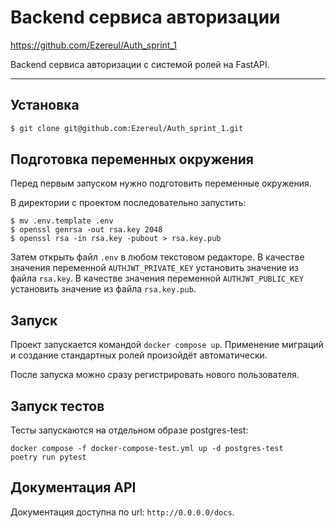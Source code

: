# Backend сервиса авторизации

https://github.com/Ezereul/Auth_sprint_1

Backend сервиса авторизации с системой ролей на FastAPI.

---

## Установка

```bash
$ git clone git@github.com:Ezereul/Auth_sprint_1.git
```


## Подготовка переменных окружения
Перед первым запуском нужно подготовить переменные окружения.

В директории с проектом последовательно запустить:

```shell
$ mv .env.template .env
$ openssl genrsa -out rsa.key 2048
$ openssl rsa -in rsa.key -pubout > rsa.key.pub
```
Затем открыть файл `.env` в любом текстовом редакторе. 
В качестве значения переменной `AUTHJWT_PRIVATE_KEY` установить значение из файла `rsa.key`.
В качестве значения переменной `AUTHJWT_PUBLIC_KEY` установить значение из файла `rsa.key.pub`.


## Запуск

Проект запускается командой `docker compose up`. Применение миграций и создание стандартных ролей произойдёт автоматически.

После запуска можно сразу регистрировать нового пользователя.

## Запуск тестов

Тесты запускаются на отдельном образе postgres-test:

```shell
docker compose -f docker-compose-test.yml up -d postgres-test
poetry run pytest
```

## Документация API

Документация доступна по url: `http://0.0.0.0/docs`.
